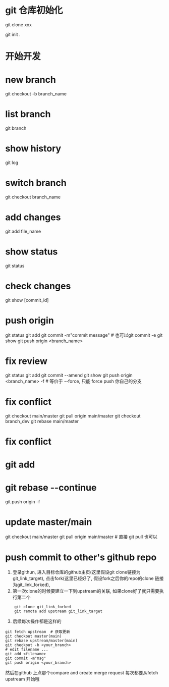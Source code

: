 #  git 仓库初始化

git clone xxx

git init .

# 开始开发

# new branch

git checkout -b branch_name

# list branch

git branch

# show history
git log

# switch branch
git checkout branch_name

# add changes

git add file_name

# show status

git status

# check changes
git show [commit_id]

# push origin
git status
git add
git commit -m"commit message" # 也可以git commit -e
git show
git push origin <branch_name>


# fix review
git status
git add
git commit --amend
git show
git push origin <branch_name> -f  # 等价于 --force, 只能 force push 你自己的分支

# fix conflict
git checkout main/master
git pull origin main/master
git checkout branch_dev
git rebase main/master
# fix conflict
# git add
# git rebase --continue
git push origin -f

# update master/main
git checkout main/master
git pull origin main/master # 直接 git pull 也可以

# push commit to other's github repo
1. 登录githun, 进入目标仓库的github主页(这里假设git clone链接为git_link_target), 点击fork(这里已经好了, 假设fork之后你的repo的clone 链接为git_link_forked),
2.  第一次clone的时候要建立一下到upstream的关联, 如果clone好了就只需要执行第二个
```shell
    git clone git_link_forked
    git remote add upstream git_link_target
```

3. 后续每次操作都是这样的
```shell
git fetch upstream  # 获取更新
git checkout master(main)
git rebase upstream/master(main)
git checkout -b <your_branch>
# edit filename ...
git add <filename>
git commit -m"msg"
git push origin <your_branch>
```
然后在github 上点那个compare and create merge request
每次都要从fetch upstream 开始哦

